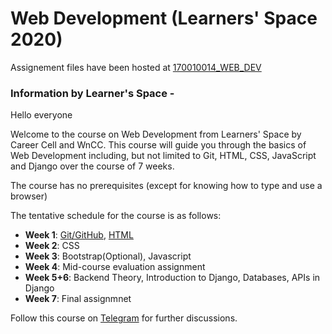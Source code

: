 # Web Development (Learners' Space 2020)

Assignement files have been hosted at [170010014_WEB_DEV](https://github.com/Neilabh21/170010014_WEB_DEV)

### Information by Learner's Space -

Hello everyone

Welcome to the course on Web Development from Learners' Space by Career Cell and WnCC. This course will guide you through the basics of Web Development including, but not limited to Git, HTML, CSS, JavaScript and Django over the course of 7 weeks.

The course has no prerequisites (except for knowing how to type and use a browser)

The tentative schedule for the course is as follows:
 - **Week 1**: [Git/GitHub](./Week%201/Git.md), [HTML](./Week%201/HTML.md)
 - **Week 2**: CSS
 - **Week 3**: Bootstrap(Optional), Javascript
 - **Week 4**: Mid-course evaluation assignment
 - **Week 5+6**: Backend Theory, Introduction to Django, Databases, APIs in Django
 - **Week 7**: Final assignmnet

Follow this course on [Telegram](https://t.me/joinchat/SOmrORRVjQmyIpCeUd-OYw) for further discussions.

